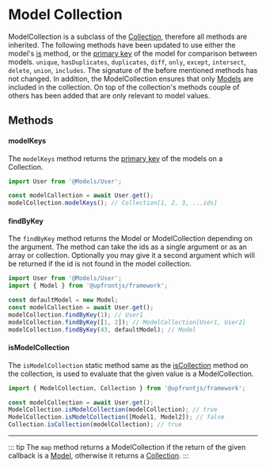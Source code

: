 # Model Collection

ModelCollection is a subclass of the [Collection](../helpers/collection.md), therefore all methods are inherited. The following methods have been updated to use either the model's [is](./readme.md#is) method, or the [primary key](./readme.md#getkey) of the model for comparison between models. `unique`, `hasDuplicates`, `duplicates`, `diff`, `only`, `except`, `intersect`, `delete`, `union`, `includes`. The signature of the before mentioned methods has not changed. In addition, the ModelCollection ensures that only [Models](./readme.md) are included in the collection. On top of the collection's methods couple of others has been added that are only relevant to model values.

## Methods

#### modelKeys

The `modelKeys` method returns the [primary key](./readme.md#getkey) of the models on a Collection.
```js
import User from '@Models/User';

const modelCollection = await User.get();
modelCollection.modelKeys(); // Collection[1, 2, 3, ...ids]
```

#### findByKey

The `findByKey` method returns the Model or ModelCollection depending on the argument. The method can take the ids as a single argument or as an array or collection. Optionally you may give it a second argument which will be returned if the id is not found in the model collection.
```js
import User from '@Models/User';
import { Model } from '@upfrontjs/framework';

const defaultModel = new Model;
const modelCollection = await User.get();
modelCollection.findByKey(1); // User1
modelCollection.findByKey([1, 2]); // ModelCollection[User1, User2]
modelCollection.findByKey(43, defaultModel); // Model
```

#### isModelCollection

The `isModelCollection` static method same as the [isCollection](../helpers/collection.md#iscollection) method on the collection, is used to evaluate that the given value is a ModelCollection.
```js
import { ModelCollection, Collection } from '@upfrontjs/framework';

const modelCollection = await User.get();
ModelCollection.isModelCollection(modelCollection); // true
ModelCollection.isModelCollection([Model1, Model2]); // false
Collection.isCollection(modelCollection); // true
```

---

::: tip
The `map` method returns a ModelCollection if the return of the given callback is a [Model](./readme.md), otherwise it returns a [Collection](../helpers/collection.md).
:::
